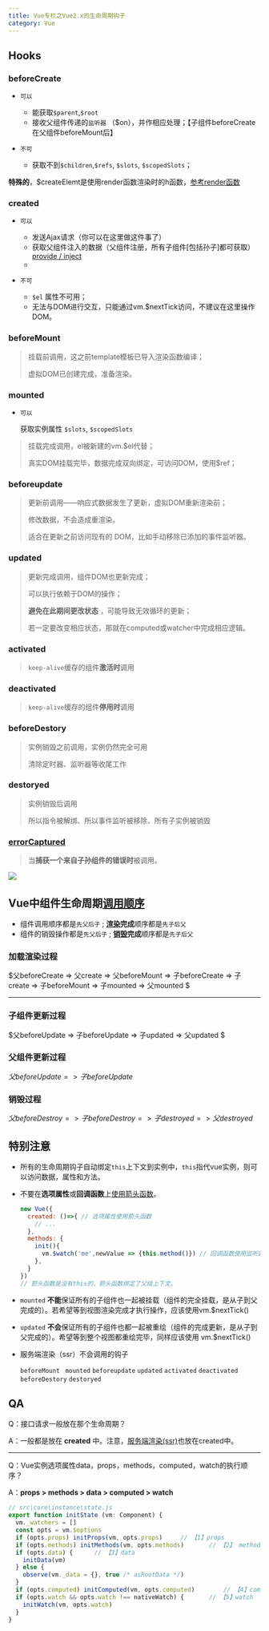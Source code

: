 ```yaml
---
title: Vue专栏之Vue2.x的生命周期钩子
category: Vue
---
```


## Hooks

### beforeCreate

- `可以`
  - 能获取`$parent`,`$root`
  - 接收父组件传递的`监听器` （$on），并作相应处理；【子组件beforeCreate在父组件beforeMount后】


- `不可`
  - 获取不到`$children`,`$refs`, `$slots`, `$scopedSlots`；

**特殊的**，$createElemt是使用render函数渲染时的h函数，[参考render函数](https://cn.vuejs.org/v2/guide/render-function.html)

### created

- `可以`
  - 发送Ajax请求（你可以在这里做这件事了）
  - 获取父组件注入的数据（父组件注册，所有子组件[包括孙子]都可获取）[provide / inject](https://vuejs.bootcss.com/api/#provide-inject) 
  - ​


- `不可`
  - `$el` 属性不可用；
  - 无法与DOM进行交互，只能通过vm.$nextTick访问，不建议在这里操作DOM。

### beforeMount

> 挂载前调用，这之前template模板已导入渲染函数编译；
>
> 虚拟DOM已创建完成，准备渲染。

### mounted

- `可以`

  获取实例属性 `$slots`, `$scopedSlots`

> 挂载完成调用，el被新建的vm.$el代替；
>
> 真实DOM挂载完毕，数据完成双向绑定，可访问DOM，使用$ref；

### beforeupdate

> 更新前调用——响应式数据发生了更新，虚拟DOM重新渲染前；
>
> 修改数据，不会造成重渲染。
>
> 适合在更新之前访问现有的 DOM，比如手动移除已添加的事件监听器。

### updated

> 更新完成调用，组件DOM也更新完成；
>
> 可以执行依赖于DOM的操作；
>
> **避免在此期间更改状态** ，可能导致无效循环的更新；
>
> 若一定要改变相应状态，那就在computed或watcher中完成相应逻辑。

### activated

> `keep-alive`缓存的组件**激活时**调用

### deactivated

> `keep-alive`缓存的组件**停用时**调用

### beforeDestory

> 实例销毁之前调用，实例仍然完全可用
>
> 清除定时器、监听器等收尾工作

### destoryed

> 实例销毁后调用
>
> 所以指令被解绑、所以事件监听被移除、所有子实例被销毁

### [errorCaptured](https://cn.vuejs.org/v2/api/#errorCaptured)

> 当**捕获一个来自子孙组件的错误时**被调用。

![](http://dukangblog.top/img/lifecycle.jpg)

## Vue中组件生命周期<u>调用顺序</u>

- 组件调用顺序都是`先父后子` ;	 **<u>渲染</u>完成**顺序都是`先子后父`
- 组件的销毁操作都是`先父后子` ;     **<u>销毁</u>完成**顺序都是`先子后父`


### 加载渲染过程

$父beforeCreate => 父create => 父beforeMount => 子beforeCreate => 子create => 子beforeMount => 子mounted => 父mounted $

****

### 子组件更新过程

$父beforeUpdate => 子beforeUpdate  => 子updated  => 父updated $

### 父组件更新过程

$父beforeUpdate => 子beforeUpdate$

### 销毁过程

$父beforeDestroy => 子beforeDestroy => 子destroyed => 父destroyed$

## 特别注意 

- 所有的生命周期钩子自动绑定`this`上下文到实例中，`this`指代vue实例，则可以访问数据，属性和方法。

- 不要在**选项属性**或**回调函数**上<u>使用箭头函数</u>。

  ```javascript
  new Vue({
    created: ()=>{ // 选项属性使用箭头函数
      // ...
    },
    methods: {
      init(){
        vm.$watch('me',newValue => {this.method()}) // 回调函数使用监听函数
      },
    }
  })
  // 箭头函数是没有this的，箭头函数绑定了父级上下文。
  ```

- `mounted` **不能**保证所有的子组件也一起被挂载（组件的完全挂载，是从子到父完成的）。若希望等到视图渲染完成才执行操作，应该使用vm.$nextTick()

- `updated`  **不会**保证所有的子组件也都一起被重绘（组件的完成更新，是从子到父完成的）。希望等到整个视图都重绘完毕，同样应该使用 vm.$nextTick()

- 服务端渲染（ssr）不会调用的钩子

  `beforeMount ` `mounted` `beforeupdate` `updated` `activated` `deactivated` `beforeDestory` `destoryed`

## QA

Q：接口请求一般放在那个生命周期？

A：一般都是放在 **created** 中。注意，[服务端渲染(ssr)](https://vuejs.bootcss.com/guide/ssr.html)也放在created中。

---

Q：Vue实例选项属性data，props，methods，computed，watch的执行顺序？

A：**props > methods > data > computed > watch**

```js
// src\core\instance\state.js
export function initState (vm: Component) {
  vm._watchers = []
  const opts = vm.$options
  if (opts.props) initProps(vm, opts.props)		// 【1】props
  if (opts.methods) initMethods(vm, opts.methods)		// 【2】 methods
  if (opts.data) {		// 【3】data
    initData(vm)
  } else {
    observe(vm._data = {}, true /* asRootData */)
  }
  if (opts.computed) initComputed(vm, opts.computed)		// 【4】computed
  if (opts.watch && opts.watch !== nativeWatch) {		// 【5】watch
    initWatch(vm, opts.watch)
  }
}
```

